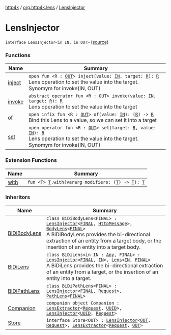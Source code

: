[http4k](../../index.md) / [org.http4k.lens](../index.md) / [LensInjector](./index.md)

# LensInjector

`interface LensInjector<in IN, in OUT>` [(source)](https://github.com/http4k/http4k/blob/master/http4k-core/src/main/kotlin/org/http4k/lens/LensInjector.kt#L3)

### Functions

| Name | Summary |
|---|---|
| [inject](inject.md) | `open fun <R : `[`OUT`](index.md#OUT)`> inject(value: `[`IN`](index.md#IN)`, target: `[`R`](inject.md#R)`): `[`R`](inject.md#R)<br>Lens operation to set the value into the target. Synomym for invoke(IN, OUT) |
| [invoke](invoke.md) | `abstract operator fun <R : `[`OUT`](index.md#OUT)`> invoke(value: `[`IN`](index.md#IN)`, target: `[`R`](invoke.md#R)`): `[`R`](invoke.md#R)<br>Lens operation to set the value into the target |
| [of](of.md) | `open infix fun <R : `[`OUT`](index.md#OUT)`> of(value: `[`IN`](index.md#IN)`): (`[`R`](of.md#R)`) -> `[`R`](of.md#R)<br>Bind this Lens to a value, so we can set it into a target |
| [set](set.md) | `open operator fun <R : `[`OUT`](index.md#OUT)`> set(target: `[`R`](set.md#R)`, value: `[`IN`](index.md#IN)`): `[`R`](set.md#R)<br>Lens operation to set the value into the target. Synomym for invoke(IN, OUT) |

### Extension Functions

| Name | Summary |
|---|---|
| [with](../../org.http4k.core/with.md) | `fun <T> `[`T`](../../org.http4k.core/with.md#T)`.with(vararg modifiers: (`[`T`](../../org.http4k.core/with.md#T)`) -> `[`T`](../../org.http4k.core/with.md#T)`): `[`T`](../../org.http4k.core/with.md#T) |

### Inheritors

| Name | Summary |
|---|---|
| [BiDiBodyLens](../-bi-di-body-lens/index.md) | `class BiDiBodyLens<FINAL> : `[`LensInjector`](./index.md)`<`[`FINAL`](../-bi-di-body-lens/index.md#FINAL)`, `[`HttpMessage`](../../org.http4k.core/-http-message/index.md)`>, `[`BodyLens`](../-body-lens/index.md)`<`[`FINAL`](../-bi-di-body-lens/index.md#FINAL)`>`<br>A BiDiBodyLens provides the bi-directional extraction of an entity from a target body, or the insertion of an entity into a target body. |
| [BiDiLens](../-bi-di-lens/index.md) | `class BiDiLens<in IN : `[`Any`](https://kotlinlang.org/api/latest/jvm/stdlib/kotlin/-any/index.html)`, FINAL> : `[`LensInjector`](./index.md)`<`[`FINAL`](../-bi-di-lens/index.md#FINAL)`, `[`IN`](../-bi-di-lens/index.md#IN)`>, `[`Lens`](../-lens/index.md)`<`[`IN`](../-bi-di-lens/index.md#IN)`, `[`FINAL`](../-bi-di-lens/index.md#FINAL)`>`<br>A BiDiLens provides the bi-directional extraction of an entity from a target, or the insertion of an entity into a target. |
| [BiDiPathLens](../-bi-di-path-lens/index.md) | `class BiDiPathLens<FINAL> : `[`LensInjector`](./index.md)`<`[`FINAL`](../-bi-di-path-lens/index.md#FINAL)`, `[`Request`](../../org.http4k.core/-request/index.md)`>, `[`PathLens`](../-path-lens/index.md)`<`[`FINAL`](../-bi-di-path-lens/index.md#FINAL)`>` |
| [Companion](../../org.http4k.core/-request-context/-companion/index.md) | `companion object Companion : `[`LensExtractor`](../-lens-extractor/index.md)`<`[`Request`](../../org.http4k.core/-request/index.md)`, `[`UUID`](https://docs.oracle.com/javase/9/docs/api/java/util/UUID.html)`>, `[`LensInjector`](./index.md)`<`[`UUID`](https://docs.oracle.com/javase/9/docs/api/java/util/UUID.html)`, `[`Request`](../../org.http4k.core/-request/index.md)`>` |
| [Store](../../org.http4k.core/-store/index.md) | `interface Store<OUT> : `[`LensInjector`](./index.md)`<`[`OUT`](../../org.http4k.core/-store/index.md#OUT)`, `[`Request`](../../org.http4k.core/-request/index.md)`>, `[`LensExtractor`](../-lens-extractor/index.md)`<`[`Request`](../../org.http4k.core/-request/index.md)`, `[`OUT`](../../org.http4k.core/-store/index.md#OUT)`>` |
